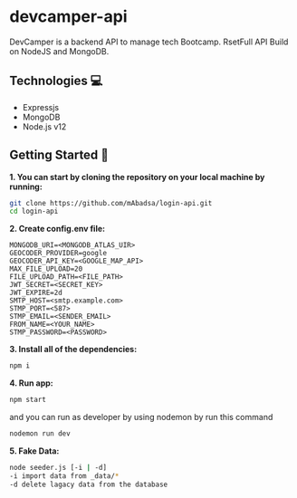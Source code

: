 # devcamper-api
DevCamper is a backend API to manage tech Bootcamp.
RsetFull API Build on NodeJS and MongoDB.

## Technologies :computer:
- Expressjs
- MongoDB
- Node.js v12

## Getting Started 📣
**1. You can start by cloning the repository on your local machine by running:**

```sh
git clone https://github.com/mAbadsa/login-api.git
cd login-api
```

**2. Create config.env file:**
```
MONGODB_URI=<MONGODB_ATLAS_UIR>
GEOCODER_PROVIDER=google
GEOCODER_API_KEY=<GOOGLE_MAP_API>
MAX_FILE_UPLOAD=20
FILE_UPLOAD_PATH=<FILE_PATH>
JWT_SECRET=<SECRET_KEY>
JWT_EXPIRE=2d
SMTP_HOST=<smtp.example.com>
STMP_PORT=<587>
STMP_EMAIL=<SENDER_EMAIL>
FROM_NAME=<YOUR_NAME>
STMP_PASSWORD=<PASSWORD>
```

**3. Install all of the dependencies:**

```sh
npm i
```
**4. Run app:**
```sh
npm start
```
and you can run as developer by using nodemon by run this command
```sh
nodemon run dev
```

**5. Fake Data:**
```sh
node seeder.js [-i | -d]
-i import data from _data/*
-d delete lagacy data from the database
```
